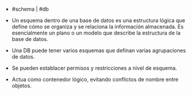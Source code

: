 - #schema | #db

- Un esquema dentro de una base de datos es una estructura lógica que define cómo se organiza y se relaciona la información almacenada. Es esencialmente un plano o un modelo que describe la estructura de la base de datos.
- Una DB puede tener varios esquemas que definan varias agrupaciones de datos.
- Se pueden establacer permisos y restricciones a nivel de esquema.
- Actua como contenedor lógico, evitando conflictos de nombre entre objetos.